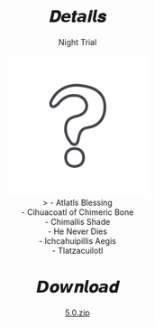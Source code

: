 <body>
  <div align="center">
    <h1>𝑫𝙚𝒕𝙖𝒊𝙡𝒔</h1>
    <p>Night Trial</p>
    <img src=https://raw.githubusercontent.com/Minato0211/minato-jsons/main/assets/unknown.webp></br>>
    <a>- Atlatls Blessing</a></br>
    <a>- Cihuacoatl of Chimeric Bone</a></br>
    <a>- Chimallis Shade</a></br>
    <a>- He Never Dies</a></br>
    <a>- Ichcahuipillis Aegis</a></br>
    <a>- Tlatzacuilotl</a></br>
    <h1>𝘿𝒐𝙬𝒏𝙡𝒐𝙖𝒅</h1>
    <a href="5.0.zip">5.0.zip</a></br>
  </div>
</body>
